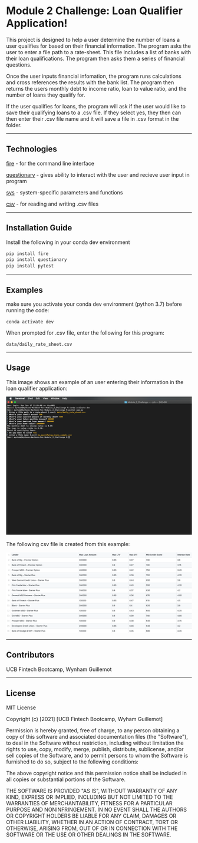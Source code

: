 # Module 2 Challenge: Loan Qualifier Application!

This project is designed to help a user determine the number of loans a user qualifies for based on their financial information. The program asks the user to enter a file path to a rate-sheet. This file includes a list of banks with their loan qualifications. The program then asks them a series of financial questions. 

Once the user inputs financial infomation, the program runs calculations and cross references the results with the bank list. The program then returns the users monthly debt to income ratio, loan to value ratio, and the number of loans they qualify for.

If the user qualifies for loans, the program will ask if the user would like to save their qualifying loans to a .csv file. If they select yes, they then can then enter their .csv file name and it will save a file in .csv format in the folder.

---

## Technologies

[fire](fire) - for the command line interface

[questionary](questionary) - gives ability to interact with the user and recieve user input in program

[sys](sys) - system-specific parameters and functions

[csv](csv) - for reading and writing .csv files

---

## Installation Guide

Install the following in your conda dev environment

```python
pip install fire
pip install questionary
pip install pytest
```

---

## Examples

make sure you activate your conda dev environment (python 3.7) before running the code:
```
conda activate dev
```
When prompted for .csv file, enter the following for this program:
```
data/daily_rate_sheet.csv
```
---

## Usage

This image shows an example of an user entering their information in the loan qualifier application:

![usage_example.png](usage_example.png)


The following csv file is created from this example:

![created_csv_example.png](created_csv_example.png)

---

## Contributors

UCB Fintech Bootcamp, Wynham Guillemot 

---

## License

MIT License

Copyright (c) [2021] [UCB Fintech Bootcamp, Wyham Guillemot]

Permission is hereby granted, free of charge, to any person obtaining a copy
of this software and associated documentation files (the "Software"), to deal
in the Software without restriction, including without limitation the rights
to use, copy, modify, merge, publish, distribute, sublicense, and/or sell
copies of the Software, and to permit persons to whom the Software is
furnished to do so, subject to the following conditions:

The above copyright notice and this permission notice shall be included in all
copies or substantial portions of the Software.

THE SOFTWARE IS PROVIDED "AS IS", WITHOUT WARRANTY OF ANY KIND, EXPRESS OR
IMPLIED, INCLUDING BUT NOT LIMITED TO THE WARRANTIES OF MERCHANTABILITY,
FITNESS FOR A PARTICULAR PURPOSE AND NONINFRINGEMENT. IN NO EVENT SHALL THE
AUTHORS OR COPYRIGHT HOLDERS BE LIABLE FOR ANY CLAIM, DAMAGES OR OTHER
LIABILITY, WHETHER IN AN ACTION OF CONTRACT, TORT OR OTHERWISE, ARISING FROM,
OUT OF OR IN CONNECTION WITH THE SOFTWARE OR THE USE OR OTHER DEALINGS IN THE
SOFTWARE.
